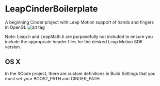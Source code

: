 LeapCinderBoilerplate
=====================

A beginning Cinder project with Leap Motion support of hands and fingers in OpenGL
![alt tag](https://raw.githubusercontent.com/voxq/LeapCinderBoilerplate/master/ScreenShot-01.png)

Note: Leap.h and LeapMath.h are purposefully not included to ensure you include the appropriate header files for the desired Leap Motion SDK version. 

OS X
----

In the XCode project, there are custom definitions in Build Settings that you must set your BOOST_PATH and CINDER_PATH.
